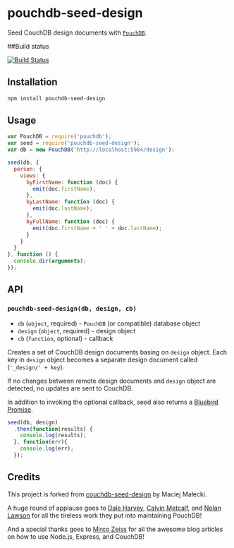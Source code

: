# pouchdb-seed-design
Seed CouchDB design documents with [`PouchDB`](http://pouchdb.com).

##Build status

[![Build Status](https://travis-ci.org/colinskow/pouchdb-seed-design.png?branch=master)](https://travis-ci.org/colinskow/pouchdb-seed-design)

## Installation

```sh
npm install pouchdb-seed-design
```

## Usage

```js
var PouchDB = require('pouchdb');
var seed = require('pouchdb-seed-design');
var db = new PouchDB('http://localhost:5984/design');

seed(db, {
  person: {
    views: {
      byFirstName: function (doc) {
        emit(doc.firstName);
      },
      byLastName: function (doc) {
        emit(doc.lastName);
      },
      byFullName: function (doc) {
        emit(doc.firstName + ' ' + doc.lastName);
      }
    }
  }
}, function () {
  console.dir(arguments);
});
```

## API

### `pouchdb-seed-design(db, design, cb)`

* `db` (`object`, required) - `PouchDB` (or compatible) database object
* `design` (`object`, required) - design object
* `cb` (`function`, optional) - callback

Creates a set of CouchDB design documents basing on `design` object. Each key in `design` object becomes a separate design document called (`'_design/' + key`).

If no changes between remote design documents and `design` object are detected, no updates are sent to CouchDB.

In addition to invoking the optional callback, seed also returns a [Bluebird Promise](https://github.com/petkaantonov/bluebird/blob/master/API.md).

```js
seed(db, design)
  .then(function(results) {
    console.log(results);
  }, function(err){
    console.log(err);
  });
```

## Credits

This project is forked from [couchdb-seed-design](https://github.com/mmalecki/couchdb-seed-design) by Maciej Małecki.

A huge round of applause goes to [Dale Harvey](https://github.com/daleharvey), [Calvin Metcalf](https://github.com/calvinmetcalf), and [Nolan Lawson](https://github.com/nolanlawson) for all the tireless work they put into maintaining PouchDB!

And a special thanks goes to [Mirco Zeiss](http://www.mircozeiss.com) for all the awesome blog articles on how to use Node.js, Express, and CouchDB!